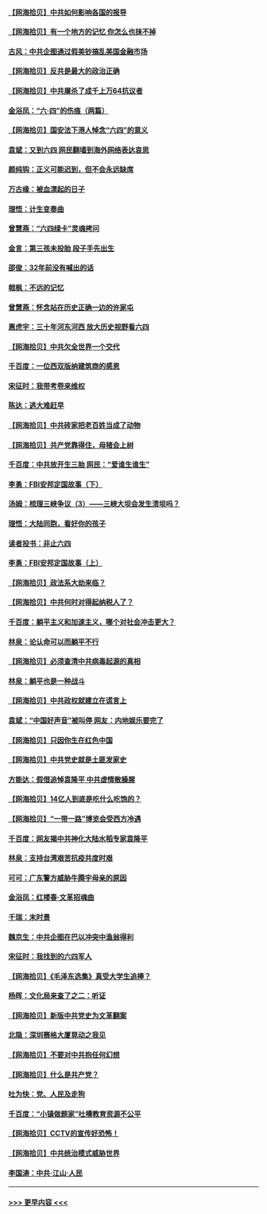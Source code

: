 #### [【网海拾贝】中共如何影响各国的报导](../pages/nsc993/n13012599.md?t=06111302) 
#### [【网海拾贝】有一个地方的记忆 你怎么也抹不掉](../pages/nsc993/n13009802.md?t=06111302) 
#### [古风：中共企图通过假美钞搞乱美国金融市场](../pages/nsc993/n13009626.md?t=06111302) 
#### [【网海拾贝】反共是最大的政治正确](../pages/nsc993/n13007051.md?t=06111302) 
#### [【网海拾贝】中共屠杀了成千上万64抗议者](../pages/nsc993/n13002713.md?t=06111302) 
#### [金浴凤：“六·四”的伤痕（两篇）](../pages/nsc993/n13001719.md?t=06111302) 
#### [【网海拾贝】国安法下港人悼念“六四”的意义](../pages/nsc993/n13001039.md?t=06111302) 
#### [袁斌：又到六四 网民翻墙到海外网络表达哀思](../pages/nsc993/n13000995.md?t=06111302) 
#### [颜纯钩：正义可能迟到，但不会永远缺席](../pages/nsc993/n13000920.md?t=06111302) 
#### [万古缘：被血漂起的日子](../pages/nsc993/n13000914.md?t=06111302) 
#### [理悟：计生变奏曲](../pages/nsc993/n13000414.md?t=06111302) 
#### [曾慧燕：“六四绿卡”灵魂拷问](../pages/nsc993/n13000277.md?t=06111302) 
#### [金言：第三孩未投胎 段子手先出生](../pages/nsc993/n13000215.md?t=06111302) 
#### [邵俊：32年前没有喊出的话](../pages/nsc993/n13000181.md?t=06111302) 
#### [戟枫：不远的记忆](../pages/nsc993/n13000121.md?t=06111302) 
#### [曾慧燕：怀念站在历史正确一边的许家屯](../pages/nsc993/n13000073.md?t=06111302) 
#### [惠虎宇：三十年河东河西 放大历史视野看六四](../pages/nsc993/n13000018.md?t=06111302) 
#### [【网海拾贝】中共欠全世界一个交代](../pages/nsc993/n12998706.md?t=06111302) 
#### [千百度：一位西双版纳建筑商的感恩](../pages/nsc993/n12998487.md?t=06111302) 
#### [宋征时：我带考卷来维权](../pages/nsc993/n12994088.md?t=06111302) 
#### [陈达：逃大难赶早](../pages/nsc993/n12993569.md?t=06111302) 
#### [【网海拾贝】中共砖家把老百姓当成了动物](../pages/nsc993/n12993483.md?t=06111302) 
#### [【网海拾贝】共产党靠得住，母猪会上树](../pages/nsc993/n12990730.md?t=06111302) 
#### [千百度：中共放开生三胎 网民：“爱谁生谁生”](../pages/nsc993/n12990644.md?t=06111302) 
#### [李勇：FBI安邦定国故事（下）](../pages/nsc993/n12987854.md?t=06111302) 
#### [汤姆：梳理三峡争议（3）——三峡大坝会发生溃坝吗？](../pages/nsc993/n12989806.md?t=06111302) 
#### [理悟：大陆同胞，看好你的孩子](../pages/nsc993/n12989778.md?t=06111302) 
#### [读者投书：非止六四](../pages/nsc993/n12989673.md?t=06111302) 
#### [李勇：FBI安邦定国故事（上）](../pages/nsc993/n12987749.md?t=06111302) 
#### [【网海拾贝】政法系大劫来临？](../pages/nsc993/n12987596.md?t=06111302) 
#### [【网海拾贝】中共何时对得起纳税人了？](../pages/nsc993/n12985578.md?t=06111302) 
#### [千百度：躺平主义和加速主义，哪个对社会冲击更大？](../pages/nsc993/n12985512.md?t=06111302) 
#### [林泉：论认命可以而躺平不行](../pages/nsc993/n12985505.md?t=06111302) 
#### [【网海拾贝】必须查清中共病毒起源的真相](../pages/nsc993/n12984276.md?t=06111302) 
#### [林泉：躺平也是一种战斗](../pages/nsc993/n12984194.md?t=06111302) 
#### [【网海拾贝】中共政权就建立在谎言上](../pages/nsc993/n12981880.md?t=06111302) 
#### [袁斌：“中国好声音”被叫停 网友：内地娱乐要完了](../pages/nsc993/n12981826.md?t=06111302) 
#### [【网海拾贝】只因你生在红色中国](../pages/nsc993/n12979096.md?t=06111302) 
#### [【网海拾贝】中共党史就是土匪发家史](../pages/nsc993/n12976478.md?t=06111302) 
#### [方能达：假借追悼袁隆平 中共虚情散臊腥](../pages/nsc993/n12976396.md?t=06111302) 
#### [【网海拾贝】14亿人到底是吃什么吃饱的？](../pages/nsc993/n12974125.md?t=06111302) 
#### [【网海拾贝】“一带一路”博览会受西方冷遇](../pages/nsc993/n12971787.md?t=06111302) 
#### [千百度：网友揭中共神化大陆水稻专家袁隆平](../pages/nsc993/n12971733.md?t=06111302) 
#### [林泉：支持台湾艰苦抗疫共度时艰](../pages/nsc993/n12971350.md?t=06111302) 
#### [可可：广东警方威胁牛腾宇母亲的原因](../pages/nsc993/n12971100.md?t=06111302) 
#### [金浴凤：红楼春·文革招魂曲](../pages/nsc993/n12970354.md?t=06111302) 
#### [千瑞：末时景](../pages/nsc993/n12970337.md?t=06111302) 
#### [魏京生：中共企图在巴以冲突中渔翁得利](../pages/nsc993/n12970286.md?t=06111302) 
#### [宋征时：我找到的六四军人](../pages/nsc993/n12970213.md?t=06111302) 
#### [【网海拾贝】《毛泽东选集》真受大学生追捧？](../pages/nsc993/n12968779.md?t=06111302) 
#### [杨晖：文化局来查了之二：听证](../pages/nsc993/n12966528.md?t=06111302) 
#### [【网海拾贝】新版中共党史为文革翻案](../pages/nsc993/n12967526.md?t=06111302) 
#### [北隐：深圳赛格大厦晃动之我见](../pages/nsc993/n12967393.md?t=06111302) 
#### [【网海拾贝】不要对中共抱任何幻想](../pages/nsc993/n12965222.md?t=06111302) 
#### [【网海拾贝】什么是共产党？](../pages/nsc993/n12962781.md?t=06111302) 
#### [吐为快：党、人民及走狗](../pages/nsc993/n12962747.md?t=06111302) 
#### [千百度：“小镇做题家”吐槽教育资源不公平](../pages/nsc993/n12962705.md?t=06111302) 
#### [【网海拾贝】CCTV的宣传好恐怖！](../pages/nsc993/n12959984.md?t=06111302) 
#### [【网海拾贝】中共统治模式威胁世界](../pages/nsc993/n12957622.md?t=06111302) 
#### [李国涛：中共‧江山‧人民](../pages/nsc993/n12957502.md?t=06111302) 

----
#### [ >>> 更早内容 <<< ](../indexes/nsc993-earlier.md)
